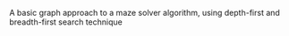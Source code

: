 A basic graph approach to a maze solver algorithm, using depth-first and breadth-first search technique
